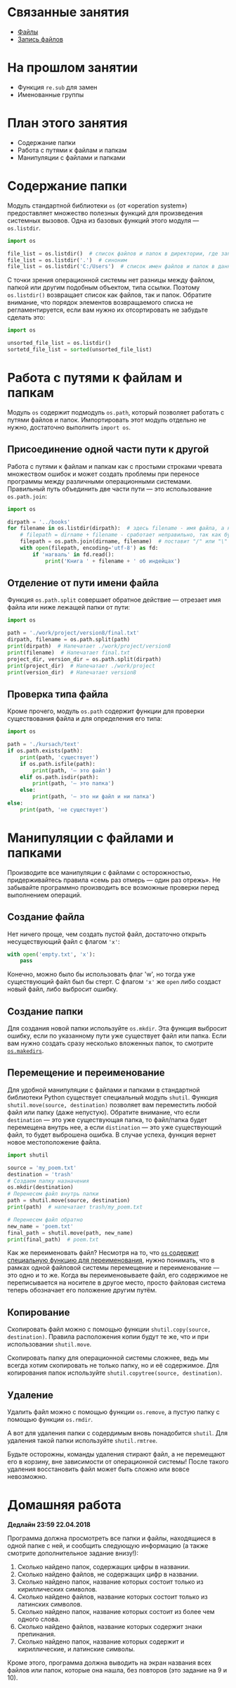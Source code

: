# Связанные занятия
* [Файлы](https://github.com/morgan1189/HSE-Programming/wiki/Занятие-05:-Файлы)
* [Запись файлов](https://github.com/morgan1189/HSE-Programming/wiki/Занятие-06:-Запись-файлов)

# На прошлом занятии
* Функция `re.sub` для замен
* Именованные группы

# План этого занятия
* Содержание папки
* Работа с путями к файлам и папкам
* Манипуляции с файлами и папками

# Содержание папки

Модуль стандартной библиотеки `os` (от «operation system») предоставляет множество полезных функций для произведения системных вызовов. Одна из базовых функций этого модуля — `os.listdir`.

```python
import os

file_list = os.listdir()  # список файлов и папок в директории, где запущена программа
file_list = os.listdir('.')  # синоним
file_list = os.listdir('C:/Users')  # список имен файлов и папок в данной папке
```

С точки зрения операционной системы нет разницы между файлом, папкой или другим подобным объектом, типа ссылки. Поэтому `os.listdir()` возвращает список как файлов, так и папок. Обратите внимание, что порядок элементов возвращаемого списка не регламентируется, если вам нужно их отсортировать не забудьте сделать это:

```python
import os

unsorted_file_list = os.listdir()
sortetd_file_list = sorted(unsorted_file_list)
```

# Работа с путями к файлам и папкам
Модуль `os` содержит подмодуль `os.path`, который позволяет работать с путями файлов и папок. Импортировать этот модуль отдельно не нужно, достаточно выполнить `import os`.

## Присоединение одной части пути к другой
Работа с путями к файлам и папкам как с простыми строками чревата множеством ошибок и может создать проблемы при переносе программы между различными операционными системами. Правильный путь объединить две части пути — это использование `os.path.join`:

```python
import os

dirpath = '../books'
for filename in os.listdir(dirpath):  # здесь filename - имя файла, а не путь от места запуска программы до него!
    # filepath = dirname + filename - сработает неправильно, так как будет не хватать "/"
    filepath = os.path.join(dirname, filename)  # поставит "/" или "\" за нас
    with open(filepath, encoding='utf-8') as fd:
        if 'нагваль' in fd.read():
            print('Книга ' + filename + ' об индейцах')
```

## Отделение от пути имени файла
Функция `os.path.split` совершает обратное действие — отрезает имя файла или ниже лежащей папки от пути:
```python
import os

path = './work/project/version8/final.txt'
dirpath, filename = os.path.split(path)
print(dirpath)  # Напечатает ./work/project/version8
print(filename)  # Напечатает final.txt
project_dir, version_dir = os.path.split(dirpath)
print(project_dir)  # Напечатает ./work/project
print(version_dir)  # Напечатает version8
```

## Проверка типа файла
 Кроме прочего, модуль `os.path` содержит функции для проверки существования файла и для определения его типа:

```python
import os

path = './kursach/text'
if os.path.exists(path):
    print(path, 'существует')
    if os.path.isfile(path):
        print(path, '— это файл')
    elif os.path.isdir(path):
        print(path, '— это папка')
    else:
        print(path, '— это ни файл и ни папка')
else:
    print(path, 'не существует')
```

#  Манипуляции с файлами и папками
Производите все манипуляции с файлами с осторожностью, придерживайтесь правила «семь раз отмерь — один раз отрежь». Не забывайте программно производить все возможные проверки перед выполнением операций.

## Создание файла
Нет ничего проще, чем создать пустой файл, достаточно открыть несуществующий файл с флагом `'x'`:

```python
with open('empty.txt', 'x'):
    pass
```
Конечно, можно было бы использовать флаг 'w', но тогда уже существующий файл был бы стерт. С флагом `'x'` же `open` либо создаст новый файл, либо выбросит ошибку.

## Создание папки
Для создания новой папки используйте `os.mkdir`. Эта функция выбросит ошибку, если по указанному пути уже существует файл или папка. Если вам нужно создать сразу несколько вложенных папок, то смотрите [`os.makedirs`](https://docs.python.org/3/library/os.html#os.makedirs).

## Перемещение и переименование
Для удобной манипуляции с файлами и папками в стандартной библиотеки Python существует специальный модуль `shutil`. Функция `shutil.move(source, destination)` позволяет вам переместить любой файл или папку (даже непустую). Обратите внимание, что если `destination` — это уже существующая папка, то файл/папка будет перемещена внутрь нее, а если `distination` — это уже существующий файл, то будет выброшена ошибка. В случае успеха, функция вернет новое местоположение файла.

```python
import shutil

source = 'my_poem.txt'
destination = 'trash'
# Создаем папку назначения
os.mkdir(destination)
# Перенесем файл внутрь папки
path = shutil.move(source, destination)
print(path)  # напечатает trash/my_poem.txt

# Перенесем файл обратно
new_name = 'poem.txt'
final_path = shutil.move(path, new_name)
print(final_path)  # poem.txt
```

Как же переименовать файл? Несмотря на то, что [`os` содержит специальную функцию для переименования](https://docs.python.org/3/library/os.html#os.rename), нужно понимать, что в рамках одной файловой системы перемещение и переименование — это одно и то же. Когда вы переименовываете файл, его содержимое не переписывается на носителе в другое место, просто файловая система теперь обозначает его положение другим путём.

## Копирование
Скопировать файл можно с помощью функции `shutil.copy(source, destination)`. Правила расположения копии будут те же, что и при использовании `shutil.move`.

Скопировать папку для операционной системы сложнее, ведь мы всегда хотим скопировать не только папку, но и её содержимое. Для копирования папок используйте `shutil.copytree(source, destination)`.

## Удаление
Удалить файл можно с помощью функции `os.remove`, а пустую папку с помощью функции `os.rmdir`.

А вот для удаления папки с содердимым вновь понадобится `shutil`. Для удаления такой папки используйте `shutil.rmtree`.

Будьте осторожны, команды удаления стирают файл, а не перемещают его в корзину, вне зависимости от операционной системы! После такого удаления восстановить файл может быть сложно или вовсе невозможно.


# Домашняя работа
**Дедлайн 23:59 22.04.2018**

Программа должна просмотреть все папки и файлы, находящиеся в одной папке с ней, и сообщить следующую информацию (а также смотрите дополнительное задание внизу!):

1. Сколько найдено папок, содержащих цифры в названии.
2. Сколько найдено файлов, не содержащих цифр в названии.
3. Сколько найдено папок, название которых состоит только из кириллических символов.
4. Сколько найдено файлов, название которых состоит только из латинских символов.
5. Сколько найдено папок, название которых состоит из более чем одного слова.
6. Сколько найдено файлов, название которых содержит знаки препинания.
7. Сколько найдено папок, название которых содержит и кириллические, и латинские символы.

Кроме этого, программа должна выводить на экран названия всех файлов или папок, которые она нашла, без повторов (это задание на 9 и 10).